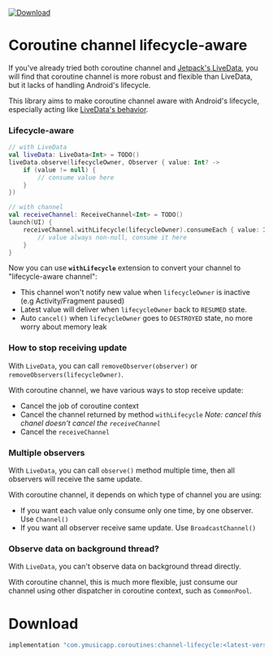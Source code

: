 [![Download](https://api.bintray.com/packages/khang-nt/maven/channel-lifecycle/images/download.svg)](https://bintray.com/khang-nt/maven/channel-lifecycle/_latestVersion)
# Coroutine channel lifecycle-aware
If you've already tried both coroutine channel and [Jetpack's LiveData](https://developer.android.com/jetpack/), you
will find that coroutine channel is more robust and flexible than LiveData, but it lacks of handling
Android's lifecycle.

This library aims to make coroutine channel aware with Android's lifecycle, especially acting like
[LiveData's behavior](https://developer.android.com/topic/libraries/architecture/livedata).

### Lifecycle-aware
```kotlin
// with LiveData
val liveData: LiveData<Int> = TODO()
liveData.observe(lifecycleOwner, Observer { value: Int? ->
    if (value != null) {
        // consume value here
    }
})

// with channel
val receiveChannel: ReceiveChannel<Int> = TODO()
launch(UI) {
    receiveChannel.withLifecycle(lifecycleOwner).consumeEach { value: Int ->
        // value always non-null, consume it here
    }
}
```

Now you can use **`withLifecycle`** extension to convert your channel to "lifecycle-aware channel":
  * This channel won't notify new value when `lifecycleOwner` is inactive (e.g Activity/Fragment paused)
  * Latest value will deliver when `lifecycleOwner` back to `RESUMED` state.
  * Auto `cancel()` when `lifecycleOwner` goes to `DESTROYED` state, no more worry about memory leak

### How to stop receiving update

With `LiveData`, you can call `removeObserver(observer)` or `removeObservers(lifecycleOwner)`.

With coroutine channel, we have various ways to stop receive update:
  * Cancel the job of coroutine context
  * Cancel the channel returned by method `withLifecycle`
    _Note: cancel this chanel doesn't cancel the `receiveChannel`_
  * Cancel the `receiveChannel`

### Multiple observers

With `LiveData`, you can call `observe()` method multiple time, then all observers will receive the same update.

With coroutine channel, it depends on which type of channel you are using:
  * If you want each value only consume only one time, by one observer. Use `Channel()`
  * If you want all observer receive same update. Use `BroadcastChannel()`

### Observe data on background thread?

With `LiveData`, you can't observe data on background thread directly.

With coroutine channel, this is much more flexible, just consume our channel using other dispatcher in coroutine context, such as `CommonPool`.


# Download
```groovy
implementation "com.ymusicapp.coroutines:channel-lifecycle:<latest-version>"
```
